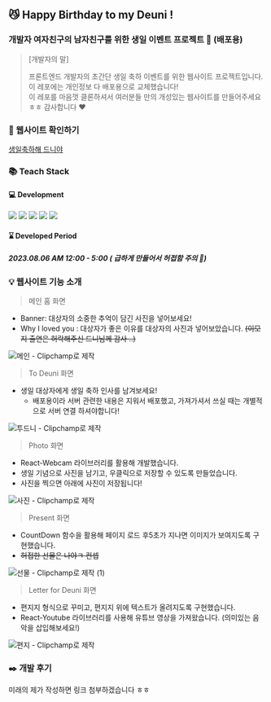 ## 😼 Happy Birthday to my Deuni !

### 개발자 여자친구의 남자친구를 위한 생일 이벤트 프로젝트 🎉 (배포용)
> [개발자의 말]
> 
> 프론트엔드 개발자의 초간단 생일 축하 이벤트를 위한 웹사이트 프로젝트입니다. 이 레포에는 개인정보 다 배포용으로 교체했습니다! <br/> 이 레포를 마음껏 클론하셔서 여러분들 만의 개성있는 웹사이트를 만들어주세요 ㅎㅎ 감사합니다 ♥️

### 📌 웹사이트 확인하기 
[생일축하해 드니야]()

### 📚 Teach Stack 
#### 💻 Development
<img src="https://img.shields.io/badge/React.js-61DAFB?style=flat-square&logo=React&logoColor=black"/> <img src="https://img.shields.io/badge/Next.js-000000?style=flat-square&logo=Next.js&logoColor=white" /> <img src="https://img.shields.io/badge/TypeScript-3178C6?style=flat-square&logo=TypeScript&logoColor=white" /> <img src="https://img.shields.io/badge/Styled Components-DB7093?style=flat-square&logo=styledcomponents&logoColor=white" /> <img src="https://img.shields.io/badge/Firebase-FFCA28?style=flat-square&logo=firebase&logoColor=black"/>  

#### ⌛ Developed Period
##### 2023.08.06 AM 12:00 - 5:00 ( 급하게 만들어서 허접함 주의 🚨)

### 💡 웹사이트 기능 소개
> 메인 홈 화면
- Banner: 대상자의 소중한 추억이 담긴 사진을 넣어보세요! 
- Why I loved you : 대상자가 좋은 이유를 대상자의 사진과 넣어보았습니다. ~~(이모지 출연은 허락해주신 드니님께 감사 ..)~~
  
![메인 - Clipchamp로 제작](https://github.com/osohyun0224/HBD_Deuni_2023/assets/53892427/c1024f0a-02d8-4e04-9243-5c2fcb12e7f7)


> To Deuni 화면
- 생일 대상자에게 생일 축하 인사를 남겨보세요!
    - 배포용이라 서버 관련한 내용은 지워서 배포했고, 가져가셔서 쓰실 때는 개별적으로 서버 연결 하셔야합니다!

![투드니 - Clipchamp로 제작](https://github.com/osohyun0224/HBD_Deuni_2023/assets/53892427/497d965c-657f-437d-bcd2-c28f17353b6a)

> Photo 화면
- React-Webcam 라이브러리를 활용해 개발했습니다.
- 생일 기념으로 사진을 남기고, 우클릭으로 저장할 수 있도록 만들었습니다.
- 사진을 찍으면 아래에 사진이 저장됩니다!

![사진 - Clipchamp로 제작](https://github.com/osohyun0224/HBD_Deuni_2023/assets/53892427/dd2db159-6dac-4e38-8325-4cf94a48abcb)

> Present 화면
- CountDown 함수을 활용해 페이지 로드 후5초가 지나면 이미지가 보여지도록 구현했습니다.
- ~~허접한 선물은 나야ㅋ 컨셉~~

![선물 - Clipchamp로 제작 (1)](https://github.com/osohyun0224/HBD_Deuni_2023/assets/53892427/d87dc901-1d6d-4ff8-871b-e1fd796d2b5d)

> Letter for Deuni 화면
- 편지지 형식으로 꾸미고, 편지지 위에 텍스트가 올려지도록 구현했습니다.
- React-Youtube 라이브러리를 사용해 유튜브 영상을 가져왔습니다. (의미있는 음악을 삽입해보세요!)

![편지 - Clipchamp로 제작](https://github.com/osohyun0224/HBD_Deuni_2023/assets/53892427/4f463323-3318-4ae5-99cd-13ea344748ec)


### ✒️ 개발 후기 

미래의 제가 작성하면 링크 첨부하겠습니다 ㅎㅎ
